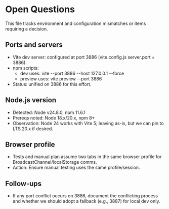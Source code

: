 # Open Questions

This file tracks environment and configuration mismatches or items requiring a decision.

## Ports and servers
- Vite dev server: configured at port 3886 (vite.config.js server.port = 3886).
- npm scripts:
  - dev uses: vite --port 3886 --host 127.0.0.1 --force
  - preview uses: vite preview --port 3886
- Status: unified on 3886 for this effort.

## Node.js version
- Detected: Node v24.8.0, npm 11.6.1
- Prereqs noted: Node 18.x/20.x, npm 8+
- Observation: Node 24 works with Vite 5; leaving as-is, but we can pin to LTS 20.x if desired.

## Browser profile
- Tests and manual plan assume two tabs in the same browser profile for BroadcastChannel/localStorage comms.
- Action: Ensure manual testing uses the same profile/session.

## Follow-ups
- If any port conflict occurs on 3886, document the conflicting process and whether we should adopt a fallback (e.g., 3887) for local dev only.

